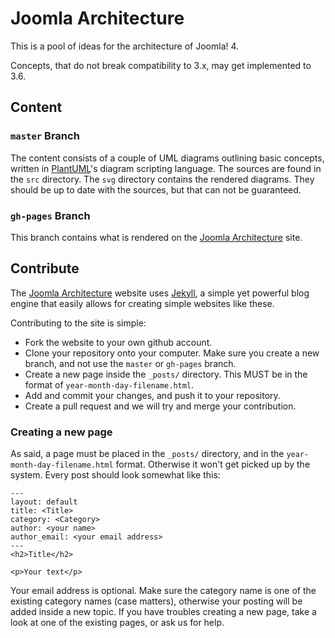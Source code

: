 # Joomla Architecture

This is a pool of ideas for the architecture of Joomla! 4.

Concepts, that do not break compatibility to 3.x, may get implemented to 3.6.

## Content

### `master` Branch

The content consists of a couple of UML diagrams outlining basic concepts,
written in [PlantUML](http://plantuml.sourceforge.net/index.html)'s diagram scripting language.
The sources are found in the `src` directory.
The `svg` directory contains the rendered diagrams. They should be up to date with the sources, but that can not be
guaranteed.

### `gh-pages` Branch

This branch contains what is rendered on the [Joomla Architecture](http://nibralab.github.io/joomla-architecture/) site.
  
## Contribute

The [Joomla Architecture](http://nibralab.github.io/joomla-architecture/) website uses
[Jekyll](https://github.com/mojombo/jekyll/wiki), a simple yet powerful blog engine that easily allows for creating 
simple websites like these.

Contributing to the site is simple:

  * Fork the website to your own github account.
  * Clone your repository onto your computer. Make sure you create a new branch, and not use the `master` or `gh-pages` branch.
  * Create a new page inside the `_posts/` directory. This MUST be in the format of `year-month-day-filename.html`.
  * Add and commit your changes, and push it to your repository.
  * Create a pull request and we will try and merge your contribution.

### Creating a new page

As said, a page must be placed in the `_posts/` directory, and in the `year-month-day-filename.html` format.
Otherwise it won't get picked up by the system. Every post should look somewhat like this:

    ---
    layout: default
    title: <Title>
    category: <Category>
    author: <your name>
    author_email: <your email address>
    ---
    <h2>Title</h2>

    <p>Your text</p>

Your email address is optional. Make sure the category name is one of the existing category names (case matters),
otherwise your posting will be added inside a new topic. If you have troubles creating a new page, take a look at one
of the existing pages, or ask us for help.
